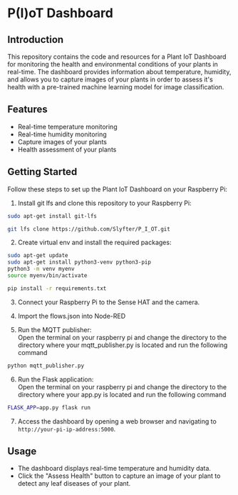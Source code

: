 # P(I)oT Dashboard

## Introduction

This repository contains the code and resources for a Plant IoT Dashboard for monitoring the health and environmental conditions of your plants in real-time. The dashboard provides information about temperature, humidity, and allows you to capture images of your plants in order to assess it's health with a pre-trained machine learning model for image classification.

## Features

- Real-time temperature monitoring
- Real-time humidity monitoring
- Capture images of your plants
- Health assessment of your plants

## Getting Started

Follow these steps to set up the Plant IoT Dashboard on your Raspberry Pi:

1. Install git lfs and clone this repository to your Raspberry Pi:
```bash
sudo apt-get install git-lfs
```

```bash
git lfs clone https://github.com/Slyfter/P_I_OT.git
```

2. Create virtual env and install the required packages:
```bash
sudo apt-get update
sudo apt-get install python3-venv python3-pip
python3 -m venv myenv
source myenv/bin/activate
```

```bash
pip install -r requirements.txt
```

3. Connect your Raspberry Pi to the Sense HAT and the camera.

4. Import the flows.json into Node-RED

5. Run the MQTT publisher:<br />
Open the terminal on your raspberry pi and change the directory to the directory where your mqtt_publisher.py is located and run the following command
```bash
python mqtt_publisher.py
```

6. Run the Flask application:<br />
Open the terminal on your raspberry pi and change the directory to the directory where your app.py is located and run the following command
```bash
FLASK_APP=app.py flask run
```

7. Access the dashboard by opening a web browser and navigating to `http://your-pi-ip-address:5000`.

## Usage

- The dashboard displays real-time temperature and humidity data.
- Click the "Assess Health" button to capture an image of your plant to detect any leaf diseases of your plant. 







